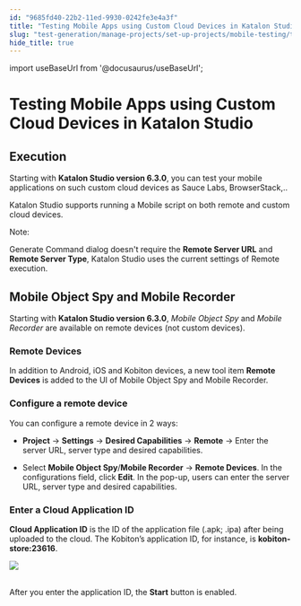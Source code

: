 ```yaml
---
id: "9685fd40-22b2-11ed-9930-0242fe3e4a3f"
title: "Testing Mobile Apps using Custom Cloud Devices in Katalon Studio"
slug: "test-generation/manage-projects/set-up-projects/mobile-testing/testing-mobile-apps-using-custom-cloud-devices-in-katalon-studio"
hide_title: true
---
```

import useBaseUrl from '@docusaurus/useBaseUrl';


# <a id="id_mobile-testing-apps-cloud-devices" class="anchor_top_offset"/><a id="ariaid-title1" class="anchor_top_offset"/>Testing Mobile Apps using Custom Cloud Devices in <span xmlns="http://www.w3.org/1999/xhtml" className="ph">Katalon Studio</span> 


## <a id="id_1" class="anchor_top_offset"/>Execution

<p xmlns="http://www.w3.org/1999/xhtml" className="p">Starting with <strong className="ph b">Katalon Studio version 6.3.0</strong>, you   can test your mobile applications on such custom cloud devices as   Sauce Labs, BrowserStack,..</p> 
<p xmlns="http://www.w3.org/1999/xhtml" className="p">Katalon Studio supports running a Mobile script on both remote   and custom cloud devices.</p> 
<div xmlns="http://www.w3.org/1999/xhtml" className="note note note_note"><span className="note__title">Note:</span> 
  <p className="p">Generate Command dialog doesn't require the
    <strong className="ph b">Remote Server URL</strong> and <strong className="ph b">Remote Server
      Type</strong>, Katalon Studio uses the current settings of Remote
    execution.</p>
</div>
    

## <a id="id_2" class="anchor_top_offset"/>Mobile Object Spy and Mobile Recorder

    
      
<p xmlns="http://www.w3.org/1999/xhtml" className="p">Starting with <strong className="ph b">Katalon Studio version 6.3.0</strong>,   <em className="ph i">Mobile Object Spy</em> and <em className="ph i">Mobile Recorder</em> are   available on remote devices (not custom devices).</p> 
    
              
      

### <a id="id_3" class="anchor_top_offset"/>Remote Devices

      
        
<p xmlns="http://www.w3.org/1999/xhtml" className="p">In addition to Android, iOS and Kobiton devices, a new tool item   <strong className="ph b">Remote Devices</strong> is added to the UI of Mobile Object   Spy and Mobile Recorder.</p> 
      
    
      

### <a id="id_4" class="anchor_top_offset"/>Configure a remote device

      
        
<p xmlns="http://www.w3.org/1999/xhtml" className="p">You can configure a remote device in 2 ways:</p> 
        
<ul xmlns="http://www.w3.org/1999/xhtml" className="ul">   <li className="li">     <p className="p">       <strong className="ph b">Project</strong> -&gt; <strong className="ph b">Settings</strong> -&gt;       <strong className="ph b">Desired Capabilities</strong> -&gt; <strong className="ph b">Remote</strong>       -&gt; Enter the server URL, server type and desired       capabilities.</p>   </li>   <li className="li">     <p className="p">Select <strong className="ph b">Mobile Object Spy</strong>/<strong className="ph b">Mobile         Recorder</strong> -&gt; <strong className="ph b">Remote Devices</strong>. In the       configurations field, click <strong className="ph b">Edit</strong>. In the pop-up,       users can enter the server URL, server type and desired       capabilities.</p>   </li> </ul> 
      
    
      

### <a id="id_5" class="anchor_top_offset"/>Enter a Cloud Application ID

      
        
<p xmlns="http://www.w3.org/1999/xhtml" className="p">   <strong className="ph b">Cloud Application ID</strong> is the ID of the   application file (.apk; .ipa) after being uploaded to the cloud.   The Kobiton’s application ID, for instance, is   <strong className="ph b">kobiton-store:23616</strong>.</p> 
        
<p xmlns="http://www.w3.org/1999/xhtml" className="p">   <img className="image" height={210} src={useBaseUrl("https://github.com/katalon-studio/docs-images/raw/master/katalon-studio/docs/mobile-testing-cloud-devices/2-AppID.png")} width={393} /><br /><br /> </p> 
        
<p xmlns="http://www.w3.org/1999/xhtml" className="p">After you enter the application ID, the <strong className="ph b">Start</strong>   button is enabled.</p> 
      
    
